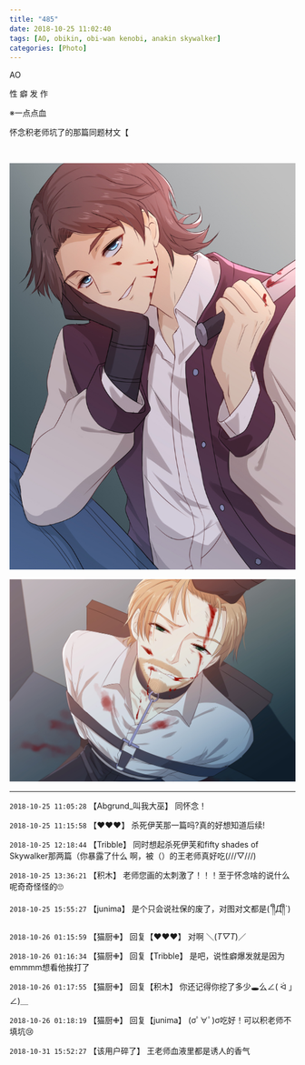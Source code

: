 ```yaml
---
title: "485"
date: 2018-10-25 11:02:40
tags: [AO, obikin, obi-wan kenobi, anakin skywalker]
categories: [Photo]
---
```


<p>AO</p> 
<p>性&nbsp;癖&nbsp;发&nbsp;作</p> 
<p>※一点点血</p> 
<p>怀念积老师坑了的那篇同题材文【</p> 
<p><br /></p>

![](https://raw.githubusercontent.com/alicewish/meowchain247/master/img_cVZNdzJtQk9JV2VTMEJtaXdRcHNiaWRqWnBjVzVwZHFIM29QR1c3b1FFdEZjYXRGYnhmYmxRPT0.jpg)

![](https://raw.githubusercontent.com/alicewish/meowchain247/master/img_cVZNdzJtQk9JV2VTMEJtaXdRcHNibkpQN0l1WUxvLy9OTWxFS0dQQlpjRUs2dmRkNTNCa1hRPT0.jpg)

---

`2018-10-25 11:05:28` 【Abgrund\_叫我大巫】 同怀念！

`2018-10-25 11:15:58` 【♥♥♥】 杀死伊芙那一篇吗?真的好想知道后续!

`2018-10-25 12:18:44` 【Tribble】 同时想起杀死伊芙和fifty shades of Skywalker那两篇（你暴露了什么 啊，被（）的王老师真好吃(///▽///)

`2018-10-25 13:36:21` 【积木】 老师您画的太刺激了！！！至于怀念啥的说什么呢奇奇怪怪的🙄

`2018-10-25 15:55:27` 【junima】 是个只会说社保的废了，对图对文都是(´༎ຶД༎ຶ`)

`2018-10-26 01:15:59` 【猫厨✙】 回复【♥♥♥】 对啊 ＼(*T▽T*)／

`2018-10-26 01:16:34` 【猫厨✙】 回复【Tribble】 是吧，说性癖爆发就是因为emmmm想看他挨打了

`2018-10-26 01:17:55` 【猫厨✙】 回复【积木】 你还记得你挖了多少🕳么∠( ᐛ 」∠)＿

`2018-10-26 01:18:19` 【猫厨✙】 回复【junima】 (σﾟ∀ﾟ)σ吃好！可以积老师不填坑😢

`2018-10-31 15:52:27` 【该用户碎了】 王老师血液里都是诱人的香气
